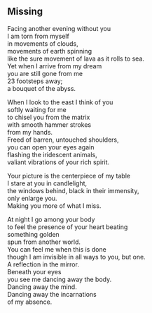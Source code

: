 Missing
-------

Facing another evening without you  
I am torn from myself  
in movements of clouds,   
movements of earth spinning  
like the sure movement of lava as it rolls to sea.  
Yet when I arrive from my dream  
you are still gone from me  
23 footsteps away;  
a bouquet of the abyss.  

When I look to the east I think of you  
softly waiting for me  
to chisel you from the matrix  
with smooth hammer strokes  
from my hands.  
Freed of barren, untouched shoulders,  
you can open your eyes again  
flashing the iridescent animals,   
valiant vibrations of your rich spirit.  

Your picture is the centerpiece of my table  
I stare at you in candlelight,  
the windows behind, black in their immensity,  
only enlarge you.  
Making you more of what I miss.  

At night I go among your body  
to feel the presence of your heart beating  
something golden   
spun from another world.  
You can feel me when this is done  
though I am invisible in all ways to you, but one.  
A reflection in the mirror.  
Beneath your eyes  
you see me dancing away the body.  
Dancing away the mind.  
Dancing away the incarnations   
of my absence.